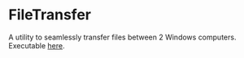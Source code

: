 # FileTransfer
A utility to seamlessly transfer files between 2 Windows computers.
Executable [here](./FileTransfer/bin/Debug/FileTransfer.exe).
